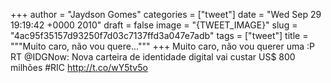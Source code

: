 
+++
author = "Jaydson Gomes"
categories = ["tweet"]
date = "Wed Sep 29 19:19:42 +0000 2010"
draft = false
image = "{TWEET_IMAGE}"
slug = "4ac95f35157d93250f7d03c7137ffd3a047e7adb"
tags = ["tweet"]
title = """Muito caro, não vou quere..."""
+++
Muito caro, não vou querer uma :P RT @IDGNow: Nova carteira de identidade digital vai custar US$ 800 milhões #RIC http://t.co/wY5tv5o
